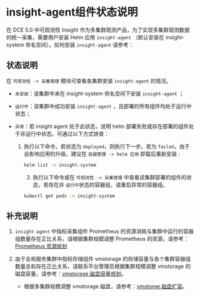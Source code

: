 # insight-agent组件状态说明

在 DCE 5.0 中可观测性 Insight 作为多集群观测产品，为了实现多集群观测数据的统一采集，需要用户安装 Helm 应用 `insight-agent` （默认安装在 insight-system 命名空间）。如何安装 `insight-agent` 请参考：

## 状态说明

在 `可观测性 -> 采集管理` 模块可查看各集群安装 `insight-agent` 的情况。

- `未安装`：该集群中未在 insight-system 命名空间下安装 `insight-agent` ；

- `运行中`：该集群中成功安装 `insight-agent` ，且部署的所有组件均处于运行中状态；

- `异常`：若  insight agent 处于此状态，说明 helm 部署失败或存在部署的组件处于非运行中状态。可通过以下方式排查：

    1. 执行以下命令，若状态为 `deployed`，则执行下一步。若为 `failed`，由于会影响应用的升级，建议在 `容器管理 -> helm 应用` 卸载后重新安装 :

        ```bash
        helm list -n insight-system
        ```

		2. 执行以下命令或在 `可观测性 -> 采集管理` 中查看该集群部署的组件的状态，若存在非 `运行中`状态的容器组，请重启异常的容器组。

        ```bash
        kubectl get pods -n insight-system
        ```

## 补充说明

1. `insight-agent` 中指标采集组件 Prometheus 的资源消耗与集群中运行的容器组数量存在正比关系，请根据集群规模调整 Prometheus 的资源，请参考：[Prometheus 资源规划](insight/best-practice/prometheus-res.md)

2. 由于全局服务集群中指标存储组件 vmstorage 的存储容量与各个集群容器组数量总和存在正比关系，请联系平台管理员根据集群规模调整 vmstorage 的磁盘容量，请参考：[vmstorage 磁盘容量规划](insight/best-practice/vms-res-plan.md)。

    - 根据多集群规模调整 vmstorage 磁盘，请参考：[vmstorge 磁盘扩容](insight/best-practice/modify-vms-disk.md)。
